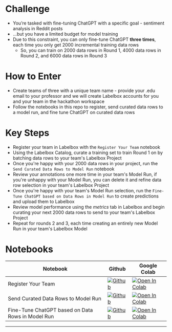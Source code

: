 # Challenge

  - You’re tasked with fine-tuning ChatGPT with a specific goal - sentiment analysis in Reddit posts
  - …but you have a limited budget for model training 
  - Due to this constraint, you can only fine-tune ChatGPT **three times**, each time you only get 2000 incremental training data rows
    - So, you can train on 2000 data rows in Round 1, 4000 data rows in Round 2, and 6000 data rows in Round 3
    

# How to Enter

  - Create teams of three with a unique team name - provide your .edu email to your professor and we will create Labelbox accounts for you and your team in the hackathon workspace
  - Follow the notebooks in this repo to register, send curated data rows to a model run, and fine tune ChatGPT on curated data rows
  
# Key Steps
  - Register your team in Labelbox with the `Register Your Team` notebook
  - Using the Labelbox Catalog, curate a training set to train Round 1 on by batching data rows to your team's Labelbox Project
  - Once you're happy with your 2000 data rows in your project, run the `Send Curated Data Rows to Model Run` notebook
  - Review your annotations one more time in your team's Model Run, if you're unhappy with your Model Run, you can delete it and refine data row selection in your team's Labelbox Project
  - Once you're happy with your team's Model Run selection, run the `Fine-Tune ChatGPT based on Data Rows in Model Run` to create predictions and upload them to Labelbox
  - Review model performance using the _metrics_ tab in Labelbox and begin curating your next 2000 data rows to send to your team's Labelbox Project
  - Repeat for rounds 2 and 3, each time creating an entirely new Model Run in your team's Labelbox Model

# Notebooks

|            Notebook            |  Github  |    Google Colab   |
| ------------------------------ | -------- | ----------------- |
| Register Your Team            | [![Github](https://img.shields.io/badge/GitHub-100000?logo=github&logoColor=white)](notebooks/register.ipynb)  | [![Open In Colab](https://colab.research.google.com/assets/colab-badge.svg)](https://colab.research.google.com/drive/1lKEENBtcj4vVzuWmYtX_qaRplbxI9TGf) |
| Send Curated Data Rows to Model Run        | [![Github](https://img.shields.io/badge/GitHub-100000?logo=github&logoColor=white)](notebooks/model-run.ipynb)  | [![Open In Colab](https://colab.research.google.com/assets/colab-badge.svg)](https://colab.research.google.com/drive/1JHlGlkLlVeL0mXmBrpp9z423vkdTYr5W) |
| Fine-Tune ChatGPT based on Data Rows in Model Run     | [![Github](https://img.shields.io/badge/GitHub-100000?logo=github&logoColor=white)](notebooks/fine-tune.ipynb)  | [![Open In Colab](https://colab.research.google.com/assets/colab-badge.svg)](https://colab.research.google.com/drive/1Vg-D0b3Jif8oBW4LF4ksVdnLA4JpshfP) |
------
    
  
